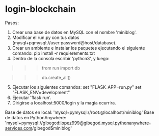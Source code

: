 # login-blockchain
Pasos: 
1. Crear una base de datos en MySQL con el nombre 'miniblog'.
2. Modificar el run.py con tus datos (mysql+pqmysql://user:password@host/database).
3. Crear un ambiente e instalar los paquetes ejecutando el siguiente comando: pip install -r requierements.txt
4. Dentro de la consola escribir 'python3', y luego:
>>> from run import db

>>> db.create_all()
5. Ejecutar los siguientes comandos:
set "FLASK_APP=run.py"
set "FLASK_ENV=development"
6. Ejecutar 'flask run'.
7. Dirigirse a localhost:5000/login y la magia ocurrira.

Base de datos en local: 'mysql+pymysql://root:@localhost/miniblog'
Base de datos en PythonAnywhere: 'mysql+pymysql://gibegod:lopez999@gibegod.mysql.pythonanywhere-services.com/gibegod$miniblog'

